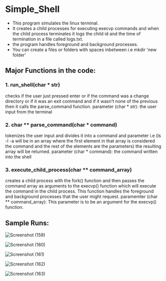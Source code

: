 # Simple_Shell
- This program simulates the linux terminal.  
- It creates a child processes for executing execvp commands and when the child process terminates it logs the child id and the time of termination in a file called logs.txt.  
- the program handles foreground and background processes.  
- You can create a files or folders with spaces inbetween i.e mkdir 'new folder'

## Major Functions in the code:
### 1.	run_shell(char * str)
checks if the user just pressed enter or if the command was a change directory or if it was an exit command and if it wasn’t none of the previous then it calls the parse_command function.
parameter (char * str): the user input from the terminal
### 2.	char ** parse_command(char * command)
tokenizes the user input and divides it into a command and parameter i.e (ls -l -a will be in an array where the first element in that array is considered the command and the rest of the elements are the parameters) the resulting array will be returned.
parameter (char * command): the command written into the shell
### 3.	execute_child_process(char ** command_array)
creates a child process with the fork() function and then passes the command array as arguments to the execvp() function which will execute the command in the child process.
This function handles the foreground and background processes that the user might request.
paramemter (char ** command_array): This parameter is to be an argument for the execvp() function.

## Sample Runs:
![Screenshot (159)](https://user-images.githubusercontent.com/47868202/99543861-52857300-29bc-11eb-9725-446bd10e44d2.png)

![Screenshot (160)](https://user-images.githubusercontent.com/47868202/99543911-64ffac80-29bc-11eb-8112-9ba3fb58366f.png)

![Screenshot (161)](https://user-images.githubusercontent.com/47868202/99543916-6630d980-29bc-11eb-84c6-4d80538940eb.png)

![Screenshot (162)](https://user-images.githubusercontent.com/47868202/99543922-66c97000-29bc-11eb-8a7f-8f40169d0f82.png)

![Screenshot (163)](https://user-images.githubusercontent.com/47868202/99543925-68933380-29bc-11eb-92b8-069e75177e83.png)
